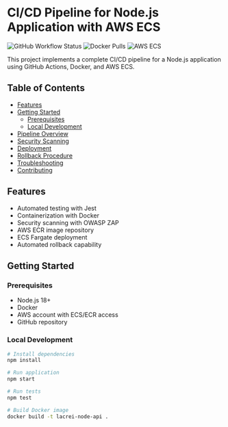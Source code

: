 # CI/CD Pipeline for Node.js Application with AWS ECS

![GitHub Workflow Status](https://github.com/llteodoro/lacrei-challenge/blob/main/.github/workflows/ci.yml)
![Docker Pulls](272544213398.dkr.ecr.us-east-2.amazonaws.com/lacrei-node-api:1.0)
![AWS ECS](https://img.shields.io/badge/AWS-ECS-orange)

This project implements a complete CI/CD pipeline for a Node.js application using GitHub Actions, Docker, and AWS ECS.

## Table of Contents
- [Features](#features)
- [Getting Started](#getting-started)
  - [Prerequisites](#prerequisites)
  - [Local Development](#local-development)
- [Pipeline Overview](#pipeline-overview)
- [Security Scanning](#security-scanning)
- [Deployment](#deployment)
- [Rollback Procedure](#rollback-procedure)
- [Troubleshooting](#troubleshooting)
- [Contributing](#contributing)

## Features
- Automated testing with Jest
- Containerization with Docker
- Security scanning with OWASP ZAP
- AWS ECR image repository
- ECS Fargate deployment
- Automated rollback capability

## Getting Started

### Prerequisites
- Node.js 18+
- Docker
- AWS account with ECS/ECR access
- GitHub repository

### Local Development
```bash
# Install dependencies
npm install

# Run application
npm start

# Run tests
npm test

# Build Docker image
docker build -t lacrei-node-api .